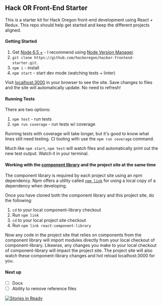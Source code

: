 ## Hack OR Front-End Starter

This is a starter kit for Hack Oregon front-end development using React + Redux.
This repo should help get started and keep the different projects aligned.

#### Getting Started
1. Get [Node 6.5 +](https://nodejs.org) - I recommend using [Node Version Manager](https://github.com/creationix/nvm).
2. `git clone https://github.com/hackoregon/hackor-frontend-starter.git`.
3. `npm i` - install
4. `npm start` - start dev mode (watching tests + linter)

Visit [localhost:3000](http://localhost:3000) in your browser to see the site.
Save changes to files and the site will automatically update. No need to refresh!

#### Running Tests

There are two options:

1. `npm test` - run tests
2. `npm run coverage` - run tests w/ coverage

Running tests with coverage will take longer, but it's good to know what lines still need testing. CI tooling with use the `npm run coverage` command.

Much like `npm start`, `npm test` will watch files and automatically print out the new test output. Watch it in your terminal.

#### Working with the [component library](https://github.com/hackoregon/component-library) and the project site at the same time

The component library is required by each project site using an npm dependency. Npm offers a utility called [`npm link`](https://docs.npmjs.com/cli/link) for using a local copy of a dependency when developing.

Once you have cloned both the component library and this project site, do the following:

1. `cd` to your local component-library checkout
2. Run `npm link`
3. `cd` to your local project site checkout
4. Run `npm link react-component-library`

Now any code in the project site that relies on components from the component library will import modules directly from your local checkout of component-library. Likewise, any changes you make to your local checkout of component-library will impact the project site. The project site will also watch these component-library changes and hot reload localhost:3000 for you.

#### Next up
- [ ]  Docs
- [ ]  Ability to remove reference files

[![Stories in Ready](https://badge.waffle.io/hackoregon/hackoregon-frontend-starter.png?label=ready&title=Ready)](http://waffle.io/hackoregon/hackoregon-frontend-starter)
